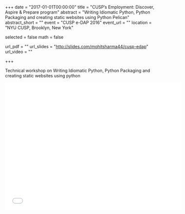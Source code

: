 +++
date = "2017-01-01T00:00:00"
title = "CUSP’s Employment: Discover, Aspire & Prepare program"
abstract = "Writing Idiomatic Python, Python Packaging and creating static websites using Python Pelican"
abstract_short = ""
event = "CUSP e-DAP 2016"
event_url = ""
location = "NYU CUSP, Brooklyn, New York"

selected = false
math = false

url_pdf = ""
url_slides = "http://slides.com/mohitsharma44/cusp-edap"
url_video = ""

+++

Technical workshop on Writing Idiomatic Python, Python Packaging and creating static websites using python

<iframe src="//slides.com/mohitsharma44/cusp-edap/embed?style=dark" width="576" height="420" scrolling="no" frameborder="0" webkitallowfullscreen mozallowfullscreen allowfullscreen></iframe>
